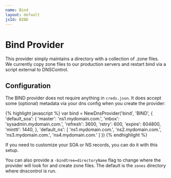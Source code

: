 ```yaml
---
name: Bind
layout: default
jsId: BIND
---
```

# Bind Provider

This provider simply maintains a directory with a collection of .zone files. We currently copy zone files to our production servers and restart bind via 
a script external to DNSControl.

## Configuration

The BIND provider does not require anything in `creds.json`. It does accept some (optional) metadata via your dns config when you create the provider:

{% highlight javascript %}
var bind = NewDnsProvider('bind', 'BIND', {
  'default_soa': {
    'master': 'ns1.mydomain.com.',
    'mbox': 'sysadmin.mydomain.com.',
    'refresh': 3600,
    'retry': 600,
    'expire': 604800,
    'minttl': 1440,
  },
  'default_ns': [
        'ns1.mydomain.com.',
        'ns2.mydomain.com.',
        'ns3.mydomain.com.',
        'ns4.mydomain.com.'
  ]
})
{% endhighlight %}

If you need to customize your SOA or NS records, you can do it with this setup.

You can also provide a `-bindtree=directoryName` flag to change where the provider will look for and create zone files. The default is the `zones` directory where dnscontrol is run.